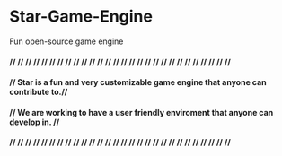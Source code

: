 # Star-Game-Engine
Fun open-source game engine


#### // // // // // // // // // // // // // // // // // // // // // // // // // // // //
#### // Star is a fun and very customizable game engine that anyone can contribute to.//
#### // We are working to have a user friendly enviroment that anyone can develop in. //
#### // // // // // // // // // // // // // // // // // // // // // // // // // // // //
